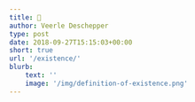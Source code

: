 ```yaml
---
title: 🌱
author: Veerle Deschepper
type: post
date: 2018-09-27T15:15:03+00:00
short: true
url: '/existence/' 
blurb:
    text: ''
    image: '/img/definition-of-existence.png'
---
```

<nuxt-image
        :src="`+jpg-featured:/img/definition-of-existence.png`"
        width="720"
        height="405"
      />
